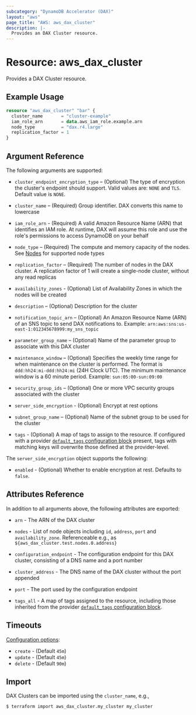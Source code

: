 ```yaml
---
subcategory: "DynamoDB Accelerator (DAX)"
layout: "aws"
page_title: "AWS: aws_dax_cluster"
description: |-
  Provides an DAX Cluster resource.
---
```


# Resource: aws_dax_cluster

Provides a DAX Cluster resource.

## Example Usage

```terraform
resource "aws_dax_cluster" "bar" {
  cluster_name       = "cluster-example"
  iam_role_arn       = data.aws_iam_role.example.arn
  node_type          = "dax.r4.large"
  replication_factor = 1
}
```

## Argument Reference

The following arguments are supported:

* `cluster_endpoint_encryption_type` – (Optional) The type of encryption the
cluster's endpoint should support. Valid values are: `NONE` and `TLS`.
Default value is `NONE`.

* `cluster_name` – (Required) Group identifier. DAX converts this name to
lowercase

* `iam_role_arn` - (Required) A valid Amazon Resource Name (ARN) that identifies
an IAM role. At runtime, DAX will assume this role and use the role's
permissions to access DynamoDB on your behalf

* `node_type` – (Required) The compute and memory capacity of the nodes. See
[Nodes][1] for supported node types

* `replication_factor` – (Required) The number of nodes in the DAX cluster. A
replication factor of 1 will create a single-node cluster, without any read
replicas

* `availability_zones` - (Optional) List of Availability Zones in which the
nodes will be created

* `description` – (Optional) Description for the cluster

* `notification_topic_arn` – (Optional) An Amazon Resource Name (ARN) of an
SNS topic to send DAX notifications to. Example:
`arn:aws:sns:us-east-1:012345678999:my_sns_topic`

* `parameter_group_name` – (Optional) Name of the parameter group to associate
with this DAX cluster

* `maintenance_window` – (Optional) Specifies the weekly time range for when
maintenance on the cluster is performed. The format is `ddd:hh24:mi-ddd:hh24:mi`
(24H Clock UTC). The minimum maintenance window is a 60 minute period. Example:
`sun:05:00-sun:09:00`

* `security_group_ids` – (Optional) One or more VPC security groups associated
with the cluster

* `server_side_encryption` - (Optional) Encrypt at rest options

* `subnet_group_name` – (Optional) Name of the subnet group to be used for the
cluster

* `tags` - (Optional) A map of tags to assign to the resource. If configured with a provider [`default_tags` configuration block](https://registry.terraform.io/providers/hashicorp/aws/latest/docs#default_tags-configuration-block) present, tags with matching keys will overwrite those defined at the provider-level.

The `server_side_encryption` object supports the following:

* `enabled` - (Optional) Whether to enable encryption at rest. Defaults to `false`.

## Attributes Reference

In addition to all arguments above, the following attributes are exported:

* `arn` - The ARN of the DAX cluster

* `nodes` - List of node objects including `id`, `address`, `port` and
`availability_zone`. Referenceable e.g., as
`${aws_dax_cluster.test.nodes.0.address}`

* `configuration_endpoint` - The configuration endpoint for this DAX cluster,
consisting of a DNS name and a port number

* `cluster_address` - The DNS name of the DAX cluster without the port appended

* `port` - The port used by the configuration endpoint

* `tags_all` - A map of tags assigned to the resource, including those inherited from the provider [`default_tags` configuration block](https://registry.terraform.io/providers/hashicorp/aws/latest/docs#default_tags-configuration-block).

## Timeouts

[Configuration options](https://developer.hashicorp.com/terraform/language/resources/syntax#operation-timeouts):

- `create` - (Default `45m`)
- `update` - (Default `45m`)
- `delete` - (Default `90m`)

## Import

DAX Clusters can be imported using the `cluster_name`, e.g.,

```
$ terraform import aws_dax_cluster.my_cluster my_cluster
```

[1]: http://docs.aws.amazon.com/amazondynamodb/latest/developerguide/DAX.concepts.cluster.html#DAX.concepts.nodes

<!-- cache-key: cdktf-0.17.0-pre.15 input-faf527eb53034a4305e7ed915c7ee41d2aca9b5767f54285aafffb0ae0ea7b87 -->